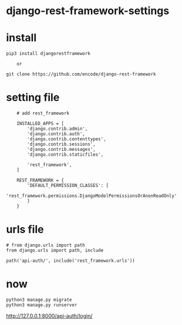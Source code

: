 # django-rest-framework-settings

# install
    pip3 install djangorestframework

        or 

    git clone https://github.com/encode/django-rest-framework


# setting file
        # add rest_framework

        INSTALLED_APPS = [
            'django.contrib.admin',
            'django.contrib.auth',
            'django.contrib.contenttypes',
            'django.contrib.sessions',
            'django.contrib.messages',
            'django.contrib.staticfiles',
            
            'rest_framework',
        ]

        REST_FRAMEWORK = {
            'DEFAULT_PERMISSION_CLASSES': [
                'rest_framework.permissions.DjangoModelPermissionsOrAnonReadOnly'
            ]
        }
# urls file

    # from django.urls import path
    from django.urls import path, include

    path('api-auth/', include('rest_framework.urls'))


# now 
    python3 manage.py migrate
    python3 manage.py runserver

http://127.0.0.1:8000/api-auth/login/
